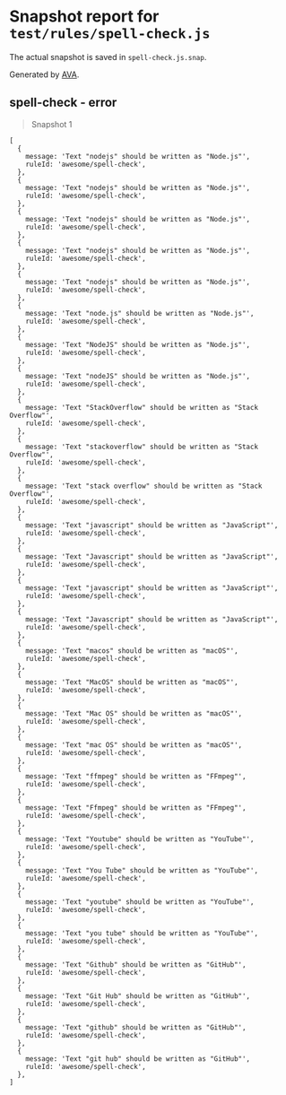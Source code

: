 # Snapshot report for `test/rules/spell-check.js`

The actual snapshot is saved in `spell-check.js.snap`.

Generated by [AVA](https://ava.li).

## spell-check - error

> Snapshot 1

    [
      {
        message: 'Text "nodejs" should be written as "Node.js"',
        ruleId: 'awesome/spell-check',
      },
      {
        message: 'Text "nodejs" should be written as "Node.js"',
        ruleId: 'awesome/spell-check',
      },
      {
        message: 'Text "nodejs" should be written as "Node.js"',
        ruleId: 'awesome/spell-check',
      },
      {
        message: 'Text "nodejs" should be written as "Node.js"',
        ruleId: 'awesome/spell-check',
      },
      {
        message: 'Text "nodejs" should be written as "Node.js"',
        ruleId: 'awesome/spell-check',
      },
      {
        message: 'Text "node.js" should be written as "Node.js"',
        ruleId: 'awesome/spell-check',
      },
      {
        message: 'Text "NodeJS" should be written as "Node.js"',
        ruleId: 'awesome/spell-check',
      },
      {
        message: 'Text "nodeJS" should be written as "Node.js"',
        ruleId: 'awesome/spell-check',
      },
      {
        message: 'Text "StackOverflow" should be written as "Stack Overflow"',
        ruleId: 'awesome/spell-check',
      },
      {
        message: 'Text "stackoverflow" should be written as "Stack Overflow"',
        ruleId: 'awesome/spell-check',
      },
      {
        message: 'Text "stack overflow" should be written as "Stack Overflow"',
        ruleId: 'awesome/spell-check',
      },
      {
        message: 'Text "javascript" should be written as "JavaScript"',
        ruleId: 'awesome/spell-check',
      },
      {
        message: 'Text "Javascript" should be written as "JavaScript"',
        ruleId: 'awesome/spell-check',
      },
      {
        message: 'Text "javascript" should be written as "JavaScript"',
        ruleId: 'awesome/spell-check',
      },
      {
        message: 'Text "Javascript" should be written as "JavaScript"',
        ruleId: 'awesome/spell-check',
      },
      {
        message: 'Text "macos" should be written as "macOS"',
        ruleId: 'awesome/spell-check',
      },
      {
        message: 'Text "MacOS" should be written as "macOS"',
        ruleId: 'awesome/spell-check',
      },
      {
        message: 'Text "Mac OS" should be written as "macOS"',
        ruleId: 'awesome/spell-check',
      },
      {
        message: 'Text "mac OS" should be written as "macOS"',
        ruleId: 'awesome/spell-check',
      },
      {
        message: 'Text "ffmpeg" should be written as "FFmpeg"',
        ruleId: 'awesome/spell-check',
      },
      {
        message: 'Text "Ffmpeg" should be written as "FFmpeg"',
        ruleId: 'awesome/spell-check',
      },
      {
        message: 'Text "Youtube" should be written as "YouTube"',
        ruleId: 'awesome/spell-check',
      },
      {
        message: 'Text "You Tube" should be written as "YouTube"',
        ruleId: 'awesome/spell-check',
      },
      {
        message: 'Text "youtube" should be written as "YouTube"',
        ruleId: 'awesome/spell-check',
      },
      {
        message: 'Text "you tube" should be written as "YouTube"',
        ruleId: 'awesome/spell-check',
      },
      {
        message: 'Text "Github" should be written as "GitHub"',
        ruleId: 'awesome/spell-check',
      },
      {
        message: 'Text "Git Hub" should be written as "GitHub"',
        ruleId: 'awesome/spell-check',
      },
      {
        message: 'Text "github" should be written as "GitHub"',
        ruleId: 'awesome/spell-check',
      },
      {
        message: 'Text "git hub" should be written as "GitHub"',
        ruleId: 'awesome/spell-check',
      },
    ]
